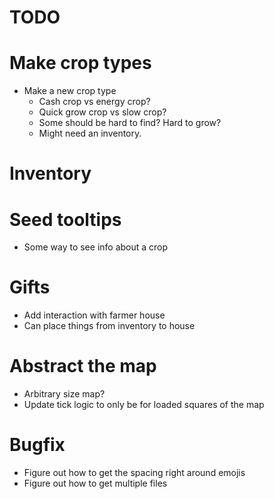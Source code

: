 # TODO

# Make crop types
- Make a new crop type
    - Cash crop vs energy crop?
    - Quick grow crop vs slow crop?
    - Some should be hard to find? Hard to grow?
    - Might need an inventory.

# Inventory

# Seed tooltips
- Some way to see info about a crop

# Gifts
- Add interaction with farmer house
- Can place things from inventory to house


# Abstract the map
- Arbitrary size map?
- Update tick logic to only be for loaded squares of the map

# Bugfix
- Figure out how to get the spacing right around emojis
- Figure out how to get multiple files